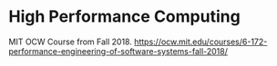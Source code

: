 # High Performance Computing 
MIT OCW Course from Fall 2018. 
https://ocw.mit.edu/courses/6-172-performance-engineering-of-software-systems-fall-2018/